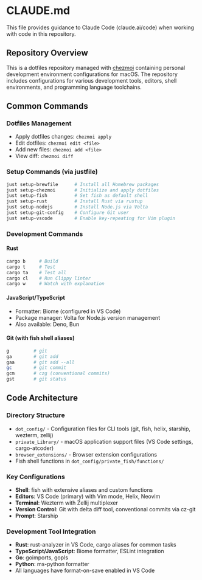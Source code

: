 # CLAUDE.md

This file provides guidance to Claude Code (claude.ai/code) when working with code in this repository.

## Repository Overview

This is a dotfiles repository managed with [chezmoi](https://chezmoi.io) containing personal development environment configurations for macOS. The repository includes configurations for various development tools, editors, shell environments, and programming language toolchains.

## Common Commands

### Dotfiles Management
- Apply dotfiles changes: `chezmoi apply`
- Edit dotfiles: `chezmoi edit <file>`
- Add new files: `chezmoi add <file>`
- View diff: `chezmoi diff`

### Setup Commands (via justfile)
```bash
just setup-brewfile      # Install all Homebrew packages
just setup-chezmoi       # Initialize and apply dotfiles
just setup-fish          # Set fish as default shell
just setup-rust          # Install Rust via rustup
just setup-nodejs        # Install Node.js via Volta
just setup-git-config    # Configure Git user
just setup-vscode        # Enable key-repeating for Vim plugin
```

### Development Commands

#### Rust
```bash
cargo b     # Build
cargo t     # Test
cargo ta    # Test all
cargo cl    # Run Clippy linter
cargo w     # Watch with explanation
```

#### JavaScript/TypeScript
- Formatter: Biome (configured in VS Code)
- Package manager: Volta for Node.js version management
- Also available: Deno, Bun

#### Git (with fish shell aliases)
```bash
g         # git
ga        # git add
gaa       # git add --all
gc        # git commit
gcm       # czg (conventional commits)
gst       # git status
```

## Code Architecture

### Directory Structure
- `dot_config/` - Configuration files for CLI tools (git, fish, helix, starship, wezterm, zellij)
- `private_Library/` - macOS application support files (VS Code settings, cargo-atcoder)
- `browser_extensions/` - Browser extension configurations
- Fish shell functions in `dot_config/private_fish/functions/`

### Key Configurations
- **Shell**: fish with extensive aliases and custom functions
- **Editors**: VS Code (primary) with Vim mode, Helix, Neovim
- **Terminal**: Wezterm with Zellij multiplexer
- **Version Control**: Git with delta diff tool, conventional commits via cz-git
- **Prompt**: Starship

### Development Tool Integration
- **Rust**: rust-analyzer in VS Code, cargo aliases for common tasks
- **TypeScript/JavaScript**: Biome formatter, ESLint integration
- **Go**: goimports, gopls
- **Python**: ms-python formatter
- All languages have format-on-save enabled in VS Code